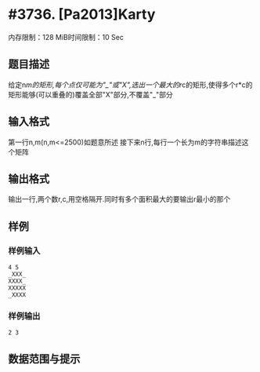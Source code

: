 # #3736. [Pa2013]Karty

内存限制：128 MiB时间限制：10 Sec

## 题目描述

给定n*m的矩形,每个点仅可能为"_"或"X",选出一个最大的r*c的矩形,使得多个r*c的矩形能够(可以重叠的)覆盖全部"X"部分,不覆盖"_"部分

## 输入格式

第一行n,m(n,m<=2500)如题意所述
接下来n行,每行一个长为m的字符串描述这个矩阵

## 输出格式

输出一行,两个数r,c,用空格隔开.同时有多个面积最大的要输出r最小的那个

## 样例

### 样例输入

    
    4 5
    _XXX_
    XXXX_
    XXXXX
    _XXXX
    
    

### 样例输出

    
    2 3
    

## 数据范围与提示
